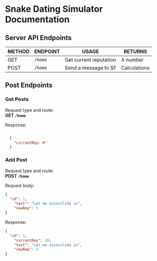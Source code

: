 # Snake Dating Simulator Documentation

## Server API Endpoints

  | METHOD | ENDPOINT                     | USAGE                                      | RETURNS                     |
  | ------ | ---------------------------- | ------------------------------------------ | --------------------------- |
  | GET    | `/home`                      | Get current reputation                     | A number                    |
  | POST   | `/home`                      | Send a message to SF                       | Calculations                |


## Post Endpoints

### Get Posts

  Request type and route:<br />
  **GET `/home`**

  Response:

  ```json
  
    {
      "currentRep: 0"
    }
  
  ```

### Add Post

  Request type and route:<br />
  **POST `/home`**

  Request body:

  ```json
  {
    "id": 1,
      "text": "Let me sssssslide in",
      "newRep": 5
  }
  ```

  Response:

  ```json
  {
    "id": 1,
      "currentRep": 10,
      "text": "Let me sssssslide in",
      "newRep": 5
  }
  ```

